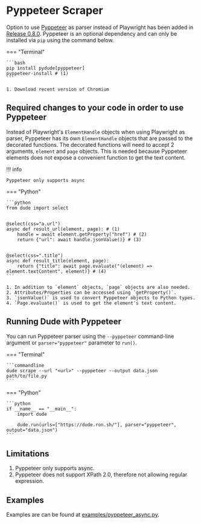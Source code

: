 # Pyppeteer Scraper

Option to use [Pyppeteer](https://github.com/pyppeteer/pyppeteer) as parser instead of Playwright has been added in [Release 0.8.0](https://github.com/roniemartinez/dude/releases/tag/0.8.0).
Pyppeteer is an optional dependency and can only be installed via `pip` using the command below.

=== "Terminal"

    ```bash
    pip install pydude[pyppeteer]
    pyppeteer-install # (1)
    ```

    1. Download recent version of Chromium

## Required changes to your code in order to use Pyppeteer

Instead of Playwright's `ElementHandle` objects when using Playwright as parser, Pyppeteer has its own `ElementHandle` objects that are passed to the decorated functions.
The decorated functions will need to accept 2 arguments, `element` and `page` objects. 
This is needed because Pyppeteer elements does not expose a convenient function to get the text content.

!!! info

    Pyppeteer only supports async

=== "Python"

    ```python
    from dude import select


    @select(css="a.url")
    async def result_url(element, page): # (1)
        handle = await element.getProperty("href") # (2)
        return {"url": await handle.jsonValue()} # (3)
    
    
    @select(css=".title")
    async def result_title(element, page):
        return {"title": await page.evaluate("(element) => element.textContent", element)} # (4)
    ```

    1. In addition to `element` objects, `page` objects are also needed.
    2. Attributes/Properties can be accessed using `getProperty()`.
    3. `jsonValue()` is used to convert Pyppeteer objects to Python types.
    4. `Page.evaluate()` is used to get the element's text content.

## Running Dude with Pyppeteer 

You can run Pyppeteer parser using the `--pyppeteer` command-line argument or `parser="pyppeteer"` parameter to `run()`.

=== "Terminal"

    ```commandline
    dude scrape --url "<url>" --pyppeteer --output data.json path/to/file.py
    ```

=== "Python"

    ```python
    if __name__ == "__main__":
        import dude

        dude.run(urls=["https://dude.ron.sh/"], parser="pyppeteer", output="data.json")
    ```

## Limitations

1. Pyppeteer only supports async.
2. Pyppeteer does not support XPath 2.0, therefore not allowing regular expression.

## Examples

Examples are can be found at [examples/pyppeteer_async.py](https://github.com/roniemartinez/dude/tree/master/examples/pyppeteer_async.py).
